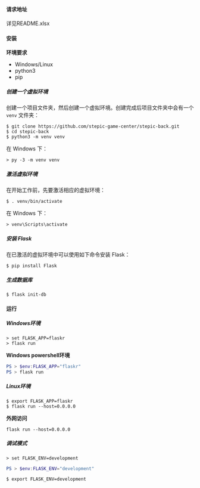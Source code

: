 #### 请求地址

详见README.xlsx

#### 安装

**环境要求**

- Windows/Linux
- python3
- pip

##### **创建一个虚拟环境**

创建一个项目文件夹，然后创建一个虚拟环境。创建完成后项目文件夹中会有一个 `venv` 文件夹：

```shell
$ git clone https://github.com/stepic-game-center/stepic-back.git
$ cd stepic-back
$ python3 -m venv venv
```

在 Windows 下：

```shell
> py -3 -m venv venv
```

##### **激活虚拟环境**

在开始工作前，先要激活相应的虚拟环境：

```shell
$ . venv/bin/activate
```

在 Windows 下：

```shell
> venv\Scripts\activate
```

##### **安装 Flask**

在已激活的虚拟环境中可以使用如下命令安装 Flask：

```shell
$ pip install Flask
```

##### 生成数据库

```shell
$ flask init-db
```

#### 运行

##### Windows环境

```shell
> set FLASK_APP=flaskr
> flask run
```

**Windows powershell环境**

```powershell
PS > $env:FLASK_APP="flaskr"
PS > flask run
```

##### **Linux环境**

```shell
$ export FLASK_APP=flaskr
$ flask run --host=0.0.0.0
```

**外网访问**

```shell
flask run --host=0.0.0.0
```

##### 调试模式

```shell
> set FLASK_ENV=development
```

```powershell
PS > $env:FLASK_ENV="development"
```

```shell
$ export FLASK_ENV=development
```
